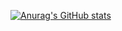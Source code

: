 [![Anurag's GitHub stats](https://github-readme-stats.vercel.app/api?username=leecrossun)](https://github.com/anuraghazra/github-readme-stats)
